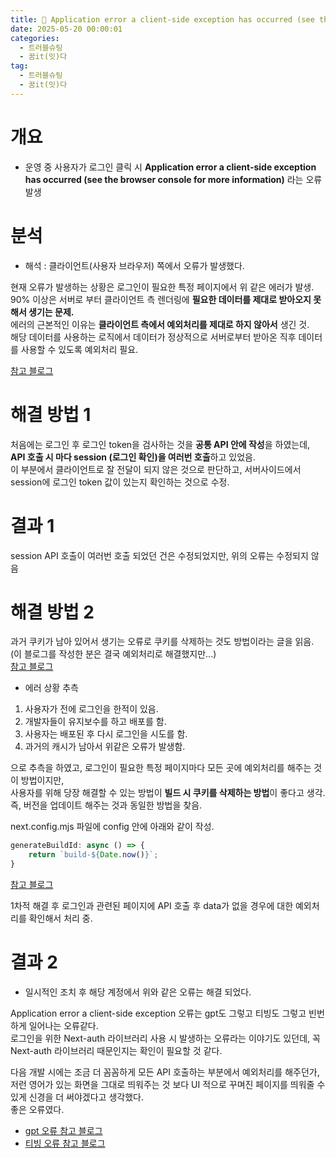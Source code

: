 ```yaml
---
title: 🚫 Application error a client-side exception has occurred (see the browser console for more information) 오류
date: 2025-05-20 00:00:01
categories:
  - 트러블슈팅
  - 꿈it(잇)다
tag:
  - 트러블슈팅
  - 꿈it(잇)다
---
```


# 개요
- 운영 중 사용자가 로그인 클릭 시 **Application error a client-side exception has occurred (see the browser console for more information)** 라는 오류 발생

# 분석
- 해석 : 클라이언트(사용자 브라우저) 쪽에서 오류가 발생했다.

현재 오류가 발생하는 상황은 로그인이 필요한 특정 페이지에서 위 같은 에러가 발생.<br/>
90% 이상은 서버로 부터 클라이언트 측 렌더링에 **필요한 데이터를 제대로 받아오지 못해서 생기는 문제.**<br/>
에러의 근본적인 이유는 **클라이언트 측에서 예외처리를 제대로 하지 않아서** 생긴 것.<br/>
해당 데이터를 사용하는 로직에서 데이터가 정상적으로 서버로부터 받아온 직후 데이터를 사용할 수 있도록 예외처리 필요.

[참고 블로그](https://duklook.tistory.com/410)


# 해결 방법 1
처음에는 로그인 후 로그인 token을 검사하는 것을 **공통 API 안에 작성**을 하였는데, **API 호출 시 마다 session (로그인 확인)을 여러번 호출**하고 있었음.<br/>
이 부분에서 클라이언트로 잘 전달이 되지 않은 것으로 판단하고, 서버사이드에서 session에 로그인 token 값이 있는지 확인하는 것으로 수정.

# 결과 1
session API 호출이 여러번 호출 되었던 건은 수정되었지만, 위의 오류는 수정되지 않음

# 해결 방법 2
과거 쿠키가 남아 있어서 생기는 오류로 쿠키를 삭제하는 것도 방법이라는 글을 읽음. (이 블로그를 작성한 분은 결국 예외처리로 해결했지만...)<br/>
[참고 블로그](!https://velog.io/@owlsuri/Application-error-a-client-side-exception-has-occurred-see-the-browser-console-for-more-information)

- 에러 상황 추측<br/>
1) 사용자가 전에 로그인을 한적이 있음.<br/>
2) 개발자들이 유지보수를 하고 배포를 함.<br/>
3) 사용자는 배포된 후 다시 로그인을 시도를 함.<br/>
4) 과거의 캐시가 남아서 위같은 오류가 발생함.<br/>

으로 추측을 하였고, 로그인이 필요한 특정 페이지마다 모든 곳에 예외처리를 해주는 것이 방법이지만,<br/>
사용자를 위해 당장 해결할 수 있는 방법이 **빌드 시 쿠키를 삭제하는 방법**이 좋다고 생각. 즉, 버전을 업데이트 해주는 것과 동일한 방법을 찾음.

next.config.mjs 파일에 config 안에 아래와 같이 작성.
```javascript
generateBuildId: async () => {
    return `build-${Date.now()}`;
}
```
[참고 블로그](https://seo-tory.tistory.com/90)

1차적 해결 후 로그인과 관련된 페이지에 API 호출 후 data가 없을 경우에 대한 예외처리를 확인해서 처리 중.

# 결과 2
- 일시적인 조치 후 해당 계정에서 위와 같은 오류는 해결 되었다.

Application error a client-side exception 오류는 gpt도 그렇고 티빙도 그렇고 빈번하게 일어나는 오류같다.<br/>
로그인을 위한 Next-auth 라이브러리 사용 시 발생하는 오류라는 이야기도 있던데, 꼭 Next-auth 라이브러리 때문인지는 확인이 필요할 것 같다.

다음 개발 시에는 조금 더 꼼꼼하게 모든 API 호출하는 부분에서 예외처리를 해주던가,
저런 영어가 있는 화면을 그대로 띄워주는 것 보다 UI 적으로 꾸며진 페이지를 띄워줄 수 있게 신경을 더 써야겠다고 생각했다.<br/>
좋은 오류였다.

- [gpt 오류 참고 블로그](https://dung-beetle.tistory.com/189)
- [티빙 오류 참고 블로그](https://allis.tistory.com/26)
